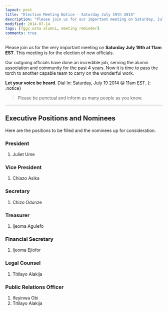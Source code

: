 ```yaml
---
layout: post
title: "Election Meeting Notice - Saturday July 19th 2014"
description: "Please join us for our important meeting on Saturday, July 19, 2014 at 11am EST to elect the new alumni association officials."
modified: 2014-07-14
tags: [fggc osha alumni, meeting reminder]
comments: true
---
```


Please join us for the very important meeting on **Saturday July 19th at 11am EST**. This meeting is for the election of new officials. 

Our outgoing officials have done an incredible job, serving the alumni association and community for the past 4 years. Now it is time to pass the torch to another capable team to carry on the wonderful work.

**Let your voice be heard**. Dial In: Saturday, July 19 2014 @ 11am EST.
{: .notice} 

> Please be punctual and inform as many people as you know.

---

## Executive Positions and Nominees

Here are the positions to be filled and the nominees up for consideration. 

### President
1. Juliet Ume

### Vice President
1. Chiazo Asika

### Secretary
1. Chizo Odunze

### Treasurer
1. Ijeoma Agulefo

### Financial Secretary
1. Ijeoma Ejiofor

### Legal Counsel
1. Titilayo Alakija

### Public Relations Officer
1. Ifeyinwa Obi
2. Titilayo Alakija

